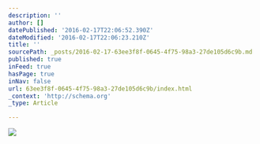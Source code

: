 ```yaml
---
description: ''
author: []
datePublished: '2016-02-17T22:06:52.390Z'
dateModified: '2016-02-17T22:06:23.210Z'
title: ''
sourcePath: _posts/2016-02-17-63ee3f8f-0645-4f75-98a3-27de105d6c9b.md
published: true
inFeed: true
hasPage: true
inNav: false
url: 63ee3f8f-0645-4f75-98a3-27de105d6c9b/index.html
_context: 'http://schema.org'
_type: Article

---
```

![](https://the-grid-user-content.s3-us-west-2.amazonaws.com/07e57cec-e95b-4e72-a3c5-edc711c05542.png)